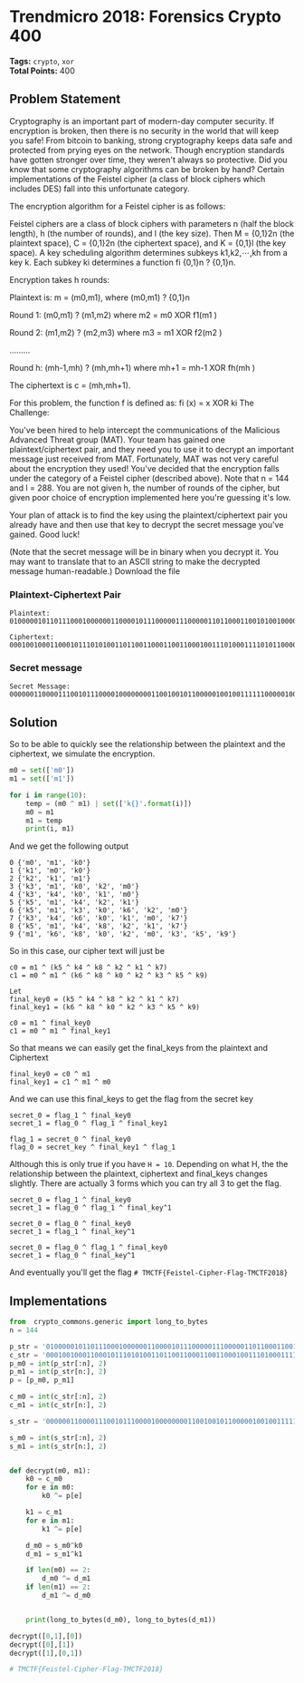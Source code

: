 # Trendmicro 2018: Forensics Crypto 400

__Tags:__ `crypto`, `xor`  
__Total Points:__ 400

## Problem Statement

Cryptography is an important part of modern-day computer security. If encryption is broken, then there is no security in the world that will keep you safe! From bitcoin to banking, strong cryptography keeps data safe and protected from prying eyes on the network. Though encryption standards have gotten stronger over time, they weren't always so protective. Did you know that some cryptography algorithms can be broken by hand? Certain implementations of the Feistel cipher (a class of block ciphers which includes DES) fall into this unfortunate category.

The encryption algorithm for a Feistel cipher is as follows:

Feistel ciphers are a class of block ciphers with parameters n (half the block length), h (the number of rounds), and l (the key size). Then M = {0,1}2n (the plaintext space), C = {0,1}2n (the ciphertext space), and K = {0,1}l (the key space). A key scheduling algorithm determines subkeys k1,k2,⋯,kh from a key k. Each subkey ki determines a function fi {0,1}n ? {0,1}n.

Encryption takes h rounds:

Plaintext is: m = (m0,m1), where (m0,m1) ? {0,1}n

Round 1: (m0,m1) ? (m1,m2) where m2 = m0 XOR f1(m1 )

Round 2: (m1,m2) ? (m2,m3) where m3 = m1 XOR f2(m2 )

.........

Round h: (mh-1,mh) ? (mh,mh+1) where mh+1 = mh-1 XOR fh(mh )

The ciphertext is c = (mh,mh+1).

For this problem, the function f is defined as: fi (x) = x XOR ki
The Challenge:

You've been hired to help intercept the communications of the Malicious Advanced Threat group (MAT). Your team has gained one plaintext/ciphertext pair, and they need you to use it to decrypt an important message just received from MAT. Fortunately, MAT was not very careful about the encryption they used! You've decided that the encryption falls under the category of a Feistel cipher (described above). Note that n = 144 and l = 288. You are not given h, the number of rounds of the cipher, but given poor choice of encryption implemented here you're guessing it's low.

Your plan of attack is to find the key using the plaintext/ciphertext pair you already have and then use that key to decrypt the secret message you've gained. Good luck!

(Note that the secret message will be in binary when you decrypt it. You may want to translate that to an ASCII string to make the decrypted message human-readable.)
Download the file

### Plaintext-Ciphertext Pair
```
Plaintext: 010000010110111000100000011000010111000001110000011011000110010100100000011000010110111001100100001000000110000101101110001000000110111101110010011000010110111001100111011001010010000001110111011001010110111001110100001000000111010001101111001000000101010001110010011001010110111001100100

Ciphertext: 000100100011000101110101001101100110001100110001001110100011110101100000011110010010111000110011001110000000110100100101011111000011000000100001010000100110011100100001011000000111001101110100011011100110000000100000011011010110001001100100001011010110111001100110001010110110110101110001
```

### Secret message
```
Secret Message:
000000110000111001011100001000000001100100101100000100100111111000001001000001100000001100001001000100100010011101001010011000010111100100100010010101110100010001000010010101010100010101111111010001000110000001101001011111110111100001100101011000010010001001001011011000100111001001101011
```

## Solution

So to be able to quickly see the relationship between the plaintext and the ciphertext, we simulate the encryption.

```python
m0 = set(['m0'])
m1 = set(['m1'])

for i in range(10):
	temp = (m0 ^ m1) | set(['k{}'.format(i)])
	m0 = m1
	m1 = temp
	print(i, m1)
```

And we get the following output

```
0 {'m0', 'm1', 'k0'}
1 {'k1', 'm0', 'k0'}
2 {'k2', 'k1', 'm1'}
3 {'k3', 'm1', 'k0', 'k2', 'm0'}
4 {'k3', 'k4', 'k0', 'k1', 'm0'}
5 {'k5', 'm1', 'k4', 'k2', 'k1'}
6 {'k5', 'm1', 'k3', 'k0', 'k6', 'k2', 'm0'}
7 {'k3', 'k4', 'k6', 'k0', 'k1', 'm0', 'k7'}
8 {'k5', 'm1', 'k4', 'k8', 'k2', 'k1', 'k7'}
9 {'m1', 'k6', 'k8', 'k0', 'k2', 'm0', 'k3', 'k5', 'k9'}
```

So in this case, our cipher text will just be

```
c0 = m1 ^ (k5 ^ k4 ^ k8 ^ k2 ^ k1 ^ k7)
c1 = m0 ^ m1 ^ (k6 ^ k8 ^ k0 ^ k2 ^ k3 ^ k5 ^ k9)

Let
final_key0 = (k5 ^ k4 ^ k8 ^ k2 ^ k1 ^ k7)
final_key1 = (k6 ^ k8 ^ k0 ^ k2 ^ k3 ^ k5 ^ k9)

c0 = m1 ^ final_key0
c1 = m0 ^ m1 ^ final_key1
```

So that means we can easily get the final_keys from the plaintext and Ciphertext
```
final_key0 = c0 ^ m1
final_key1 = c1 ^ m1 ^ m0
```

And we can use this final_keys to get the flag from the secret key

```
secret_0 = flag_1 ^ final_key0
secret_1 = flag_0 ^ flag_1 ^ final_key1

flag_1 = secret_0 ^ final_key0
flag_0 = secret_key ^ final_key1 ^ flag_1
```

Although this is only true if you have `H = 10`. Depending on what H, the the relationship between the plaintext, ciphertext and final_keys changes slightly. There are actually 3 forms which you can try all 3 to get the flag.

```
secret_0 = flag_1 ^ final_key0
secret_1 = flag_0 ^ flag_1 ^ final_key^1

secret_0 = flag_0 ^ final_key0
secret_1 = flag_1 ^ final_key^1

secret_0 = flag_0 ^ flag_1 ^ final_key0
secret_1 = flag_0 ^ final_key^1
```

And eventually you'll get the flag `# TMCTF{Feistel-Cipher-Flag-TMCTF2018}`

## Implementations

```python
from  crypto_commons.generic import long_to_bytes
n = 144

p_str = '010000010110111000100000011000010111000001110000011011000110010100100000011000010110111001100100001000000110000101101110001000000110111101110010011000010110111001100111011001010010000001110111011001010110111001110100001000000111010001101111001000000101010001110010011001010110111001100100'
c_str = '000100100011000101110101001101100110001100110001001110100011110101100000011110010010111000110011001110000000110100100101011111000011000000100001010000100110011100100001011000000111001101110100011011100110000000100000011011010110001001100100001011010110111001100110001010110110110101110001'
p_m0 = int(p_str[:n], 2)
p_m1 = int(p_str[n:], 2)
p = [p_m0, p_m1]

c_m0 = int(c_str[:n], 2)
c_m1 = int(c_str[n:], 2)

s_str = '000000110000111001011100001000000001100100101100000100100111111000001001000001100000001100001001000100100010011101001010011000010111100100100010010101110100010001000010010101010100010101111111010001000110000001101001011111110111100001100101011000010010001001001011011000100111001001101011'

s_m0 = int(s_str[:n], 2)
s_m1 = int(s_str[n:], 2)


def decrypt(m0, m1):
	k0 = c_m0
	for e in m0:
		k0 ^= p[e]

	k1 = c_m1
	for e in m1:
		k1 ^= p[e]

	d_m0 = s_m0^k0
	d_m1 = s_m1^k1

	if len(m0) == 2:
		d_m0 ^= d_m1
	if len(m1) == 2:
		d_m1 ^= d_m0


	print(long_to_bytes(d_m0), long_to_bytes(d_m1))

decrypt([0,1],[0])
decrypt([0],[1])
decrypt([1],[0,1])

# TMCTF{Feistel-Cipher-Flag-TMCTF2018}
```
